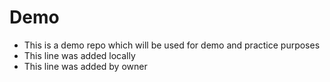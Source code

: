 # Demo
- This is a demo repo which will be used for demo and practice purposes
- This line was added locally
- This line was added by owner
